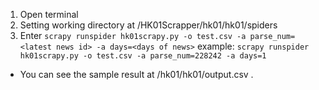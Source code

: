 1. Open terminal
2. Setting working directory at /HK01Scrapper/hk01/hk01/spiders
3. Enter `scrapy runspider hk01scrapy.py -o test.csv -a parse_num=<latest news id> -a days=<days of news>`
example: `scrapy runspider hk01scrapy.py -o test.csv -a parse_num=228242 -a days=1`

* You can see the sample result at /hk01/hk01/output.csv .
